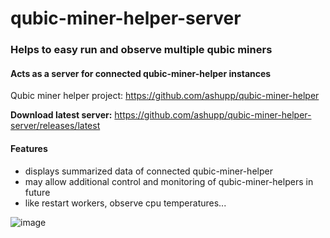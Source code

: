 # qubic-miner-helper-server

### Helps to easy run and observe multiple qubic miners
#### Acts as a server for connected qubic-miner-helper instances
Qubic miner helper project: https://github.com/ashupp/qubic-miner-helper

**Download latest server:** https://github.com/ashupp/qubic-miner-helper-server/releases/latest  

#### Features

- displays summarized data of connected qubic-miner-helper  
- may allow additional control and monitoring of qubic-miner-helpers in future
- like restart workers, observe cpu temperatures...

![image](https://user-images.githubusercontent.com/1867828/149676000-d421e2f8-c16d-4dfc-90bd-dc2ae4565d8c.png)

